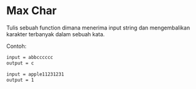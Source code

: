 # Max Char

Tulis sebuah function dimana menerima input string dan mengembalikan karakter terbanyak dalam sebuah kata.

Contoh:

```sh
input = abbcccccc
output = c

input = apple11231231
output = 1
```
